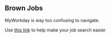 ## Brown Jobs

MyWorkday is way too confusing to navigate.

Use [this link](https://c-kitt.github.io/Brown-Jobs/) to help make your job search easier



